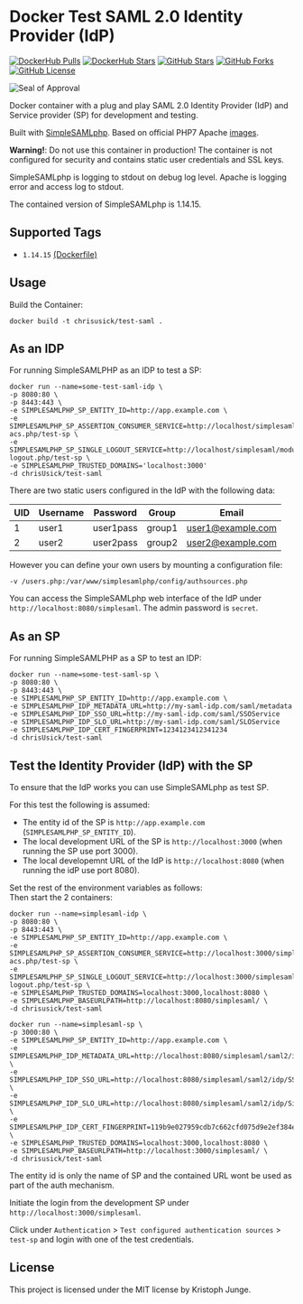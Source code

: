 # Docker Test SAML 2.0 Identity Provider (IdP)

[![DockerHub Pulls](https://img.shields.io/docker/pulls/kristophjunge/test-saml-idp.svg)](https://hub.docker.com/r/kristophjunge/test-saml-idp/) [![DockerHub Stars](https://img.shields.io/docker/stars/kristophjunge/test-saml-idp.svg)](https://hub.docker.com/r/kristophjunge/test-saml-idp/) [![GitHub Stars](https://img.shields.io/github/stars/kristophjunge/docker-test-saml-idp.svg?label=github%20stars)](https://github.com/kristophjunge/docker-test-saml-idp) [![GitHub Forks](https://img.shields.io/github/forks/kristophjunge/docker-test-saml-idp.svg?label=github%20forks)](https://github.com/kristophjunge/docker-test-saml-idp) [![GitHub License](https://img.shields.io/github/license/kristophjunge/docker-test-saml-idp.svg)](https://github.com/kristophjunge/docker-test-saml-idp)

![Seal of Approval](https://raw.githubusercontent.com/kristophjunge/docker-test-saml-idp/master/seal.jpg)

Docker container with a plug and play SAML 2.0 Identity Provider (IdP) and Service provider (SP) for development and testing.

Built with [SimpleSAMLphp](https://simplesamlphp.org). Based on official PHP7 Apache [images](https://hub.docker.com/_/php/).

**Warning!**: Do not use this container in production! The container is not configured for security and contains static user credentials and SSL keys.

SimpleSAMLphp is logging to stdout on debug log level. Apache is logging error and access log to stdout.

The contained version of SimpleSAMLphp is 1.14.15.

## Supported Tags

- `1.14.15` [(Dockerfile)](https://github.com/kristophjunge/docker-test-saml-idp/blob/1.14.15/Dockerfile)

## Usage

Build the Container:

```
docker build -t chrisusick/test-saml .
```

## As an IDP 

For running SimpleSAMLPHP as an IDP to test a SP: 

```
docker run --name=some-test-saml-idp \
-p 8080:80 \
-p 8443:443 \
-e SIMPLESAMLPHP_SP_ENTITY_ID=http://app.example.com \
-e SIMPLESAMLPHP_SP_ASSERTION_CONSUMER_SERVICE=http://localhost/simplesaml/module.php/saml/sp/saml2-acs.php/test-sp \
-e SIMPLESAMLPHP_SP_SINGLE_LOGOUT_SERVICE=http://localhost/simplesaml/module.php/saml/sp/saml2-logout.php/test-sp \
-e SIMPLESAMLPHP_TRUSTED_DOMAINS='localhost:3000'
-d chrisUsick/test-saml
```

There are two static users configured in the IdP with the following data:

| UID | Username | Password | Group | Email |
|---|---|---|---|---|
| 1 | user1 | user1pass | group1 | user1@example.com |
| 2 | user2 | user2pass | group2 | user2@example.com |

However you can define your own users by mounting a configuration file:

```
-v /users.php:/var/www/simplesamlphp/config/authsources.php
```

You can access the SimpleSAMLphp web interface of the IdP under `http://localhost:8080/simplesaml`. The admin password is `secret`.

## As an SP

For running SimpleSAMLPHP as a SP to test an IDP: 

```
docker run --name=some-test-saml-sp \
-p 8080:80 \
-p 8443:443 \
-e SIMPLESAMLPHP_SP_ENTITY_ID=http://app.example.com \
-e SIMPLESAMLPHP_IDP_METADATA_URL=http://my-saml-idp.com/saml/metadata
-e SIMPLESAMLPHP_IDP_SSO_URL=http://my-saml-idp.com/saml/SSOService
-e SIMPLESAMLPHP_IDP_SLO_URL=http://my-saml-idp.com/saml/SLOService
-e SIMPLESAMLPHP_IDP_CERT_FINGERPRINT=1234123412341234
-d chrisUsick/test-saml
```

## Test the Identity Provider (IdP) with the SP

To ensure that the IdP works you can use SimpleSAMLphp as test SP.

For this test the following is assumed:
- The entity id of the SP is `http://app.example.com` (`SIMPLESAMLPHP_SP_ENTITY_ID`).
- The local development URL of the SP is `http://localhost:3000` (when running the SP use port 3000).
- The local developemnt URL of the IdP is `http://localhost:8080` (when running the idP use port 8080).

Set the rest of the environment variables as follows:  
Then start the 2 containers:

```
docker run --name=simplesaml-idp \
-p 8080:80 \
-p 8443:443 \
-e SIMPLESAMLPHP_SP_ENTITY_ID=http://app.example.com \
-e SIMPLESAMLPHP_SP_ASSERTION_CONSUMER_SERVICE=http://localhost:3000/simplesaml/module.php/saml/sp/saml2-acs.php/test-sp \
-e SIMPLESAMLPHP_SP_SINGLE_LOGOUT_SERVICE=http://localhost:3000/simplesaml/module.php/saml/sp/saml2-logout.php/test-sp \
-e SIMPLESAMLPHP_TRUSTED_DOMAINS=localhost:3000,localhost:8080 \
-e SIMPLESAMLPHP_BASEURLPATH=http://localhost:8080/simplesaml/ \
-d chrisusick/test-saml
```

```
docker run --name=simplesaml-sp \
-p 3000:80 \
-e SIMPLESAMLPHP_SP_ENTITY_ID=http://app.example.com \
-e SIMPLESAMLPHP_IDP_METADATA_URL=http://localhost:8080/simplesaml/saml2/idp/metadata.php \
-e SIMPLESAMLPHP_IDP_SSO_URL=http://localhost:8080/simplesaml/saml2/idp/SSOService.php \
-e SIMPLESAMLPHP_IDP_SLO_URL=http://localhost:8080/simplesaml/saml2/idp/SingleLogoutService.php \
-e SIMPLESAMLPHP_IDP_CERT_FINGERPRINT=119b9e027959cdb7c662cfd075d9e2ef384e445f \
-e SIMPLESAMLPHP_TRUSTED_DOMAINS=localhost:3000,localhost:8080 \
-e SIMPLESAMLPHP_BASEURLPATH=http://localhost:3000/simplesaml/ \
-d chrisusick/test-saml
```

The entity id is only the name of SP and the contained URL wont be used as part of the auth mechanism.

Initiate the login from the development SP under `http://localhost:3000/simplesaml`.

Click under `Authentication` > `Test configured authentication sources` > `test-sp` and login with one of the test credentials.

## License

This project is licensed under the MIT license by Kristoph Junge.
